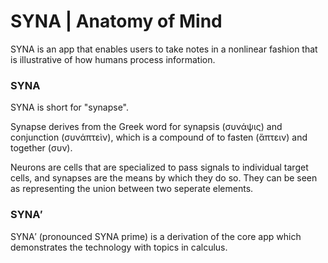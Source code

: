 # SYNA | Anatomy of Mind

SYNA is an app that enables users to take notes in a nonlinear fashion that is illustrative of how humans process information.

### SYNA

SYNA is short for "synapse".

Synapse derives from the Greek word for synapsis (συνάψις) and conjunction (συνάπτεὶν), which is a compound of to fasten (ἅπτειν) and together (συν).

Neurons are cells that are specialized to pass signals to individual target cells, and synapses are the means by which they do so. They can be seen as representing the union between two seperate elements.

### SYNA′

SYNA′ (pronounced SYNA prime) is a derivation of the core app which demonstrates the technology with topics in calculus.
